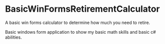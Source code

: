 # BasicWinFormsRetirementCalculator
A basic win forms calculator to determine how much you need to retire.

Basic windows form application to show my basic math skills and basic c# abilities.
